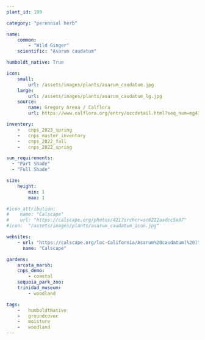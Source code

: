 ```yaml
---
plant_id: 109 

category: "perennial herb"

name: 
    common: 
        - "Wild Ginger"  
    scientific: "Asarum caudatum" 

humboldt_native: True

icon: 
    small: 
        url: /assets/images/plants/asarum_caudatum.jpg 
    large: 
        url: /assets/images/plants/asarum_caudatum_lg.jpg 
    source: 
        name: Gregory Arena / Calflora
        url: https://www.calflora.org/entry/occdetail.html?seq_num=mg41504 

inventory: 
    -   cnps_2023_spring
    -   cnps_master_inventory
    -   cnps_2022_fall
    -   cnps_2022_spring

sun_requirements:
  - "Part Shade"
  - "Full Shade"

size:
    height: 
        min: 1
        max: 1

#icon_attribution: 
#    name: "Calscape"
#    url: "https://calscape.org/photos/421?srchcr=sc6222aadcc5a07" 
#icon:  "/assets/images/plants/asarum_caudatum_icon.jpg"

websites:
    - url: "https://calscape.org/loc-California/Asarum%20caudatum(%20)"
      name: "Calscape"

gardens:
    arcata_marsh:
    cnps_demo:
        - coastal
    sequoia_park_zoo:
    trinidad_museum:
        - woodland

tags:  
    -   humboldtNative
    -   groundcover
    -   moisture
    -   woodland
---
```

